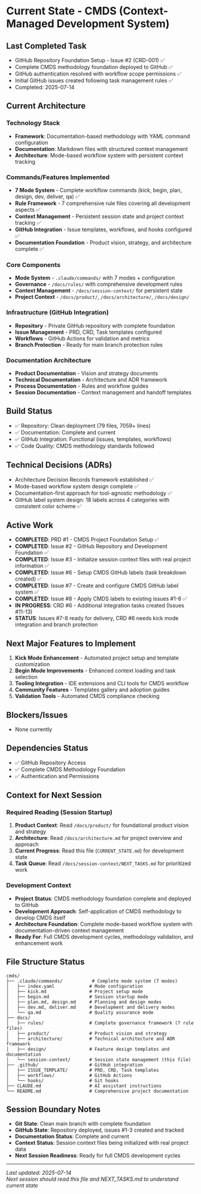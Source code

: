 # Current State - CMDS (Context-Managed Development System)

## Last Completed Task
- GitHub Repository Foundation Setup - Issue #2 (CRD-001) ✅
- Complete CMDS methodology foundation deployed to GitHub ✅
- GitHub authentication resolved with workflow scope permissions ✅  
- Initial GitHub issues created following task management rules ✅
- Completed: 2025-07-14

## Current Architecture

### Technology Stack
- **Framework**: Documentation-based methodology with YAML command configuration
- **Documentation**: Markdown files with structured context management
- **Architecture**: Mode-based workflow system with persistent context tracking

### Commands/Features Implemented
- **7 Mode System** - Complete workflow commands (kick, begin, plan, design, dev, deliver, qa) ✅
- **Rule Framework** - 7 comprehensive rule files covering all development aspects ✅  
- **Context Management** - Persistent session state and project context tracking ✅
- **GitHub Integration** - Issue templates, workflows, and hooks configured ✅
- **Documentation Foundation** - Product vision, strategy, and architecture complete ✅

### Core Components
- **Mode System** - `.claude/commands/` with 7 modes + configuration
- **Governance** - `/docs/rules/` with comprehensive development rules
- **Context Management** - `/docs/session-context/` for persistent state
- **Project Context** - `/docs/product/`, `/docs/architecture/`, `/docs/design/`

### Infrastructure (GitHub Integration)
- **Repository** - Private GitHub repository with complete foundation
- **Issue Management** - PRD, CRD, Task templates configured
- **Workflows** - GitHub Actions for validation and metrics
- **Branch Protection** - Ready for main branch protection rules

### Documentation Architecture
- **Product Documentation** - Vision and strategy documents
- **Technical Documentation** - Architecture and ADR framework
- **Process Documentation** - Rules and workflow guides
- **Session Documentation** - Context management and handoff templates

## Build Status
- ✅ Repository: Clean deployment (79 files, 7059+ lines)
- ✅ Documentation: Complete and current
- ✅ GitHub Integration: Functional (issues, templates, workflows)
- ✅ Code Quality: CMDS methodology standards followed

## Technical Decisions (ADRs)
- Architecture Decision Records framework established ✅
- Mode-based workflow system design complete ✅
- Documentation-first approach for tool-agnostic methodology ✅
- GitHub label system design: 18 labels across 4 categories with consistent color scheme ✅

## Active Work  
- **COMPLETED**: PRD #1 - CMDS Project Foundation Setup ✅
- **COMPLETED**: Issue #2 - GitHub Repository and Development Foundation ✅
- **COMPLETED**: Issue #3 - Initialize session context files with real project information ✅
- **COMPLETED**: Issue #6 - Setup CMDS GitHub labels (task breakdown created) ✅
- **COMPLETED**: Issue #7 - Create and configure CMDS GitHub label system ✅
- **COMPLETED**: Issue #8 - Apply CMDS labels to existing issues #1-6 ✅
- **IN PROGRESS**: CRD #6 - Additional integration tasks created (Issues #11-13)
- **STATUS**: Issues #7-8 ready for delivery, CRD #6 needs kick mode integration and branch protection

## Next Major Features to Implement
1. **Kick Mode Enhancement** - Automated project setup and template customization
2. **Begin Mode Improvements** - Enhanced context loading and task selection
3. **Tooling Integration** - IDE extensions and CLI tools for CMDS workflow
4. **Community Features** - Templates gallery and adoption guides
5. **Validation Tools** - Automated CMDS compliance checking

## Blockers/Issues
- None currently

## Dependencies Status
- ✅ GitHub Repository Access
- ✅ Complete CMDS Methodology Foundation
- ✅ Authentication and Permissions

## Context for Next Session

### Required Reading (Session Startup)
1. **Product Context**: Read `/docs/product/` for foundational product vision and strategy
2. **Architecture**: Read `/docs/architecture.md` for project overview and approach
3. **Current Progress**: Read this file (`CURRENT_STATE.md`) for development state
4. **Task Queue**: Read `/docs/session-context/NEXT_TASKS.md` for prioritized work

### Development Context
- **Project Status**: CMDS methodology foundation complete and deployed to GitHub
- **Development Approach**: Self-application of CMDS methodology to develop CMDS itself
- **Architecture Foundation**: Complete mode-based workflow system with documentation-driven context management
- **Ready For**: Full CMDS development cycles, methodology validation, and enhancement work

## File Structure Status
```
cmds/
├── .claude/commands/           # Complete mode system (7 modes)
│   ├── index.yaml             # Mode configuration
│   ├── kick.md                # Project setup mode
│   ├── begin.md               # Session startup mode
│   ├── plan.md, design.md     # Planning and design modes
│   ├── dev.md, deliver.md     # Development and delivery modes
│   └── qa.md                  # Quality assurance mode
├── docs/
│   ├── rules/                 # Complete governance framework (7 rule files)
│   ├── product/               # Product vision and strategy
│   ├── architecture/          # Technical architecture and ADR framework
│   ├── design/                # Feature design templates and documentation
│   └── session-context/       # Session state management (this file)
├── .github/                   # GitHub integration
│   ├── ISSUE_TEMPLATE/        # PRD, CRD, Task templates
│   ├── workflows/             # GitHub Actions
│   └── hooks/                 # Git hooks
├── CLAUDE.md                  # AI assistant instructions
└── README.md                  # Comprehensive project documentation
```

## Session Boundary Notes
- **Git State**: Clean main branch with complete foundation
- **GitHub State**: Repository deployed, issues #1-3 created and tracked
- **Documentation Status**: Complete and current
- **Context Status**: Session context files being initialized with real project data
- **Next Session Readiness**: Ready for full CMDS development cycles

---
*Last updated: 2025-07-14*  
*Next session should read this file and NEXT_TASKS.md to understand current state*